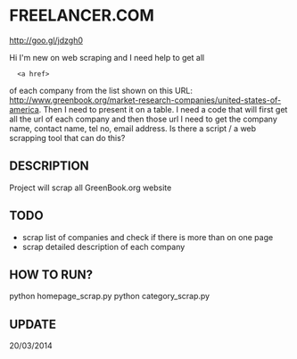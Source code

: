 FREELANCER.COM
==============
http://goo.gl/jdzgh0

Hi I'm new on web scraping and I need help to get all   

      <a href>

of each company from the list shown on this URL: 
http://www.greenbook.org/market-research-companies/united-states-of-america. 
Then I need to present it on a table. I need a code that will first get all 
the url of each company and then those url I need to get the company name, 
contact name, tel no, email address. Is there a script / a web scrapping tool
that can do this?


DESCRIPTION
-----------
   Project will scrap all GreenBook.org website

TODO
----
  * scrap list of companies and check if there is more than on one page
  * scrap detailed description of each company

HOW TO RUN?
----------
  python homepage_scrap.py
  python category_scrap.py

UPDATE
------
  20/03/2014
